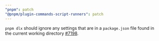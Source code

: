 ```yaml
---
"pnpm": patch
"@pnpm/plugin-commands-script-runners": patch
---
```


`pnpm dlx` should ignore any settings that are in a `package.json` file found in the current working directory [#7198](https://github.com/pnpm/pnpm/issues/7198).
